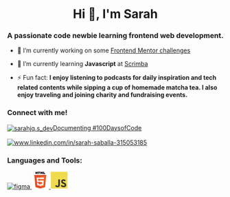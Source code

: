 <h1 align="center">Hi 👋, I'm Sarah</h1>
<h3 align="center">A passionate code newbie learning frontend web development.</h3>

- 🔭 I’m currently working on some [Frontend Mentor challenges](https://www.frontendmentor.io/challenges)

- 🌱 I’m currently learning **Javascript** at [Scrimba](https://scrimba.com/learn/learnjavascript)

- ⚡ Fun fact: **I enjoy listening to podcasts for daily inspiration and tech related contents while sipping a cup of homemade matcha tea. I also enjoy traveling and joining charity and fundraising events.**
<h3 align="left">Connect with me!</h3>

<a href="https://instagram.com/sarahjq.s_dev" target="blank"><img align="center" src="https://raw.githubusercontent.com/rahuldkjain/github-profile-readme-generator/master/src/images/icons/Social/instagram.svg" alt="sarahjq.s_dev" height="30" width="40" />Documenting #100DaysofCode </a>
</p>  
<a href="https://www.linkedin.com/in/sarah-saballa-315053185" target="blank"><img align="center" src="https://raw.githubusercontent.com/rahuldkjain/github-profile-readme-generator/master/src/images/icons/Social/linked-in-alt.svg" alt="www.linkedin.com/in/sarah-saballa-315053185" height="30" width="40" /></a>
</p>

<p align="left">
</p>

<h3 align="left">Languages and Tools:</h3>
<p align="left"> <a href="https://www.figma.com/" target="_blank" rel="noreferrer"> <img src="https://www.vectorlogo.zone/logos/figma/figma-icon.svg" alt="figma" width="40" height="40"/> </a> <a href="https://www.w3.org/html/" target="_blank" rel="noreferrer"> <img src="https://raw.githubusercontent.com/devicons/devicon/master/icons/html5/html5-original-wordmark.svg" alt="html5" width="40" height="40"/> </a> <a href="https://developer.mozilla.org/en-US/docs/Web/JavaScript" target="_blank" rel="noreferrer"> <img src="https://raw.githubusercontent.com/devicons/devicon/master/icons/javascript/javascript-original.svg" alt="javascript" width="40" height="40"/> </a> </p>

